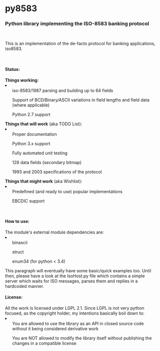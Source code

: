 <h1>py8583</h1>
<h3>Python library implementing the ISO-8583 banking protocol</h3>

<br/>
<p>
This is an implementation of the de-facto protocol for banking applications, iso8583.
</p>
<br/>

<h4>Status:</h4>
<b>Things working:</b><br/>
<li>
    <ul>iso-8583/1987 parsing and building up to 64 fields</ul>
    <ul>Support of BCD/Binary/ASCII variations in field lengths and field data (where applicable)</ul>
    <ul>Python 2.7 support</ul>
</li>
<b>Things that will work</b> (aka TODO List):<br/>
<li>
    <ul>Proper documentation</ul>
    <ul>Python 3.x support</ul>
    <ul>Fully automated unit testing</ul>
    <ul>128 data fields (secondary bitmap)</ul>
    <ul>1993 and 2003 specifications of the protocol</ul>
</li>
<b>Things that might work</b> (aka Wishlist):<br/>
<li>
    <ul>Predefined (and ready to use) popular implementations</ul>
    <ul>EBCDIC support</ul>
</li>
<br/>
<h4>How to use:</h4>
The module's external module dependencies are:
<li>
    <ul>binascii</ul>
    <ul>struct</ul>
    <ul>enum34 (for python &lt; 3.4)</ul>
</li>
This paragraph will eventually have some basic/quick examples too. Until then, please have a look at the IsoHost.py file which contains a simple server which waits for ISO messages, parses them and replies in a hardcoded manner.

<br/>
<h4>License:</h4>
All the work is licensed under LGPL 2.1. Since LGPL is not very python focused, as the copyright holder, my intentions 
basically boil down to:<br/>
<li>
    <ul>You are allowed to use the library as an API in closed source code without it being considered derivative work</ul>
    <ul>You are NOT allowed to modify the library itself without publishing the changes in a compatible license</ul>
</li>

